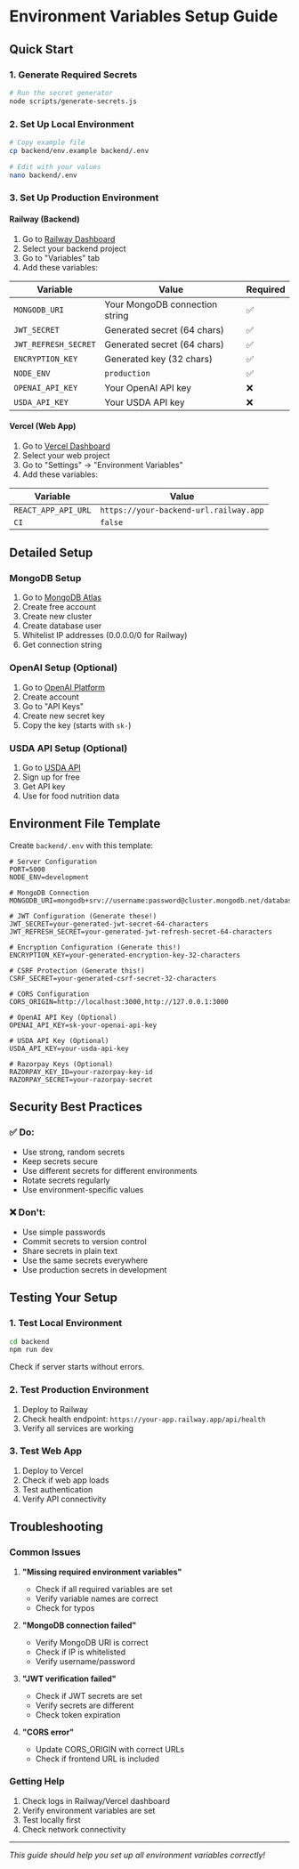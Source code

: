 # Environment Variables Setup Guide

## Quick Start

### 1. Generate Required Secrets
```bash
# Run the secret generator
node scripts/generate-secrets.js
```

### 2. Set Up Local Environment
```bash
# Copy example file
cp backend/env.example backend/.env

# Edit with your values
nano backend/.env
```

### 3. Set Up Production Environment

#### Railway (Backend)
1. Go to [Railway Dashboard](https://railway.app/dashboard)
2. Select your backend project
3. Go to "Variables" tab
4. Add these variables:

| Variable | Value | Required |
|----------|-------|----------|
| `MONGODB_URI` | Your MongoDB connection string | ✅ |
| `JWT_SECRET` | Generated secret (64 chars) | ✅ |
| `JWT_REFRESH_SECRET` | Generated secret (64 chars) | ✅ |
| `ENCRYPTION_KEY` | Generated key (32 chars) | ✅ |
| `NODE_ENV` | `production` | ✅ |
| `OPENAI_API_KEY` | Your OpenAI API key | ❌ |
| `USDA_API_KEY` | Your USDA API key | ❌ |

#### Vercel (Web App)
1. Go to [Vercel Dashboard](https://vercel.com/dashboard)
2. Select your web project
3. Go to "Settings" → "Environment Variables"
4. Add these variables:

| Variable | Value |
|----------|-------|
| `REACT_APP_API_URL` | `https://your-backend-url.railway.app` |
| `CI` | `false` |

## Detailed Setup

### MongoDB Setup
1. Go to [MongoDB Atlas](https://cloud.mongodb.com/)
2. Create free account
3. Create new cluster
4. Create database user
5. Whitelist IP addresses (0.0.0.0/0 for Railway)
6. Get connection string

### OpenAI Setup (Optional)
1. Go to [OpenAI Platform](https://platform.openai.com/)
2. Create account
3. Go to "API Keys"
4. Create new secret key
5. Copy the key (starts with `sk-`)

### USDA API Setup (Optional)
1. Go to [USDA API](https://fdc.nal.usda.gov/api-guide.html)
2. Sign up for free
3. Get API key
4. Use for food nutrition data

## Environment File Template

Create `backend/.env` with this template:

```env
# Server Configuration
PORT=5000
NODE_ENV=development

# MongoDB Connection
MONGODB_URI=mongodb+srv://username:password@cluster.mongodb.net/database

# JWT Configuration (Generate these!)
JWT_SECRET=your-generated-jwt-secret-64-characters
JWT_REFRESH_SECRET=your-generated-jwt-refresh-secret-64-characters

# Encryption Configuration (Generate this!)
ENCRYPTION_KEY=your-generated-encryption-key-32-characters

# CSRF Protection (Generate this!)
CSRF_SECRET=your-generated-csrf-secret-32-characters

# CORS Configuration
CORS_ORIGIN=http://localhost:3000,http://127.0.0.1:3000

# OpenAI API Key (Optional)
OPENAI_API_KEY=sk-your-openai-api-key

# USDA API Key (Optional)
USDA_API_KEY=your-usda-api-key

# Razorpay Keys (Optional)
RAZORPAY_KEY_ID=your-razorpay-key-id
RAZORPAY_SECRET=your-razorpay-secret
```

## Security Best Practices

### ✅ Do:
- Use strong, random secrets
- Keep secrets secure
- Use different secrets for different environments
- Rotate secrets regularly
- Use environment-specific values

### ❌ Don't:
- Use simple passwords
- Commit secrets to version control
- Share secrets in plain text
- Use the same secrets everywhere
- Use production secrets in development

## Testing Your Setup

### 1. Test Local Environment
```bash
cd backend
npm run dev
```

Check if server starts without errors.

### 2. Test Production Environment
1. Deploy to Railway
2. Check health endpoint: `https://your-app.railway.app/api/health`
3. Verify all services are working

### 3. Test Web App
1. Deploy to Vercel
2. Check if web app loads
3. Test authentication
4. Verify API connectivity

## Troubleshooting

### Common Issues

1. **"Missing required environment variables"**
   - Check if all required variables are set
   - Verify variable names are correct
   - Check for typos

2. **"MongoDB connection failed"**
   - Verify MongoDB URI is correct
   - Check if IP is whitelisted
   - Verify username/password

3. **"JWT verification failed"**
   - Check if JWT secrets are set
   - Verify secrets are different
   - Check token expiration

4. **"CORS error"**
   - Update CORS_ORIGIN with correct URLs
   - Check if frontend URL is included

### Getting Help

1. Check logs in Railway/Vercel dashboard
2. Verify environment variables are set
3. Test locally first
4. Check network connectivity

---

*This guide should help you set up all environment variables correctly!*

